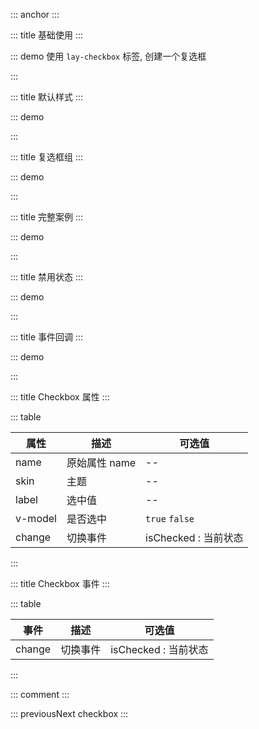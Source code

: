 ::: anchor
:::

::: title 基础使用
:::

::: demo 使用 `lay-checkbox` 标签, 创建一个复选框

<template>
  <lay-form>
    <lay-checkbox name="like" skin="primary"  v-model="checked1" label="1" ></lay-checkbox>
 </lay-form>
</template>

<script>
import { ref } from 'vue'

export default {
  setup() {

    const checked1 = ref(false)

    return {
      checked1
    }
  }
}
</script>

:::

::: title 默认样式
:::

::: demo

<template>
  <lay-form>
    <lay-checkbox name="like" label="1" v-model="checked2" >普通</lay-checkbox>
 </lay-form>
</template>

<script>
import { ref } from 'vue'

export default {
  setup() {

    const checked2 = ref(false)

    return {
      checked2
    }
  }
}
</script>

:::

::: title 复选框组
:::

::: demo

<template>
  <lay-form>
    <lay-checkbox-group v-model="checkeds" @change="groupChange">
      <lay-checkbox name="like" skin="primary" label="1">写作</lay-checkbox>
      <lay-checkbox name="like" skin="primary" label="2">画画</lay-checkbox>
      <lay-checkbox name="like" skin="primary" label="3">运动</lay-checkbox>
    </lay-checkbox-group>
  </lay-form>
</template>

<script>
import { ref } from 'vue'

export default {
  setup() {

    const checkeds = ref(['1','2']);
    const groupChange = function(val) {
      console.log("回调:" + JSON.stringify(val))
    }
    
    return {
        checkeds,
        groupChange
    }
  }
}
</script>

:::

::: title 完整案例
:::

::: demo

<template>
  <lay-form>
    <lay-checkbox name="like" skin="primary" v-model="checked3" label="1">写作</lay-checkbox>
    <lay-checkbox name="like" skin="primary" v-model="checked4" label="2">画画</lay-checkbox>
    <lay-checkbox name="like" skin="primary" v-model="checked5" label="3">运动</lay-checkbox>
  </lay-form>
</template>

<script>
import { ref } from 'vue'

export default {
  setup() {

    const checked3 = ref(true);
    const checked4 = ref(true);
    const checked5 = ref(true);

    return {
        checked3, checked4, checked5
    }
  }
}
</script>

:::

::: title 禁用状态
:::

::: demo

<template>
  <lay-form>
    <lay-checkbox name="like" skin="primary" label="1" :disabled="disabled" v-model="checked6">禁用</lay-checkbox>
 </lay-form>
</template>

<script>
import { ref } from 'vue'

export default {
  setup() {

    const disabled = ref(true)

    const checked6 = ref(false);

    return {
      disabled,checked6
    }
  }
}
</script>

:::

::: title 事件回调
:::

::: demo

<template>
  <lay-form>
    <lay-checkbox name="like" skin="primary" label="1" @change="change" v-model="checked7">回调</lay-checkbox>
 </lay-form>
</template>

<script>
import { ref } from 'vue'

export default {
  setup() {

    const checked7 = ref(true);

    const change = function(isChecked) {
        console.log("是否选中:" + isChecked)
    }

    return {
        change,
        checked7
    }
  }
}
</script>

:::

::: title Checkbox 属性
:::

::: table

| 属性                | 描述          | 可选值               |
| ------------------- | ------------- | -------------------- |
| name                | 原始属性 name | --                   |
| skin                | 主题          | --                   |
| label               | 选中值        | --                   |
| v-model | 是否选中      | `true` `false`       |
| change              | 切换事件      | isChecked : 当前状态 |

:::

::: title Checkbox 事件
:::

::: table

| 事件   | 描述     | 可选值               |
| ------ | -------- | -------------------- |
| change | 切换事件 | isChecked : 当前状态 |

:::

::: comment
:::

::: previousNext checkbox
:::